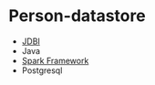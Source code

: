 # Person-datastore

* [JDBI](http://jdbi.org/)
* Java
* [Spark Framework](http://sparkjava.com/)
* Postgresql
